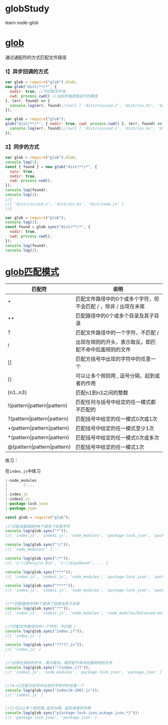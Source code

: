 # globStudy
learn node-glob

# [glob](https://github.com/isaacs/node-glob)

通过通配符的方式匹配文件路径

### 1】异步回调的方式

```js
var glob = require("glob").Glob;
new glob("dist/**/*", { 
  nodir: true, //不匹配文件夹
  cwd: process.cwd() //当前终端进程运行的路径
}, (err, found) => {
  console.log(err, found);//null [ 'dist/css/asd.z', 'dist/ins.ks', 'dist/sada.js' ]
});
```

```js
var glob = require("glob");
glob("dist/**/*", { nodir: true, cwd: process.cwd() }, (err, found) => {
  console.log(err, found);//null [ 'dist/css/asd.z', 'dist/ins.ks', 'dist/sada.js' ]
});
```

### 2】同步的方式

```js
var glob = require("glob").Glob;
console.log(1);
const { found } = new glob("dist/**/*", {
  sync: true,
  nodir: true,
  cwd: process.cwd(),
});
console.log(found);
console.log(2);
//1
//[ 'dist/css/asd.z', 'dist/ins.ks', 'dist/sada.js' ]
//2
```

```js
var glob = require("glob");
console.log(1);
const found = glob.sync("dist/**/*", {
  nodir: true,
  cwd: process.cwd(),
});
console.log(found);
console.log(2);
```

# [glob匹配模式](https://blog.csdn.net/guang_s/article/details/90379694)

| **匹配符**                   | **说明**                                                     |
| ---------------------------- | ------------------------------------------------------------ |
| *                            | 匹配文件路径中的0个或多个字符，但不会匹配 / ，除非 / 出现在末尾 |
| **                           | 匹配路径中的0个或多个目录及其子目录                          |
| ?                            | 匹配文件路径中的一个字符，不匹配 /                           |
| !                            | 出现在规则的开头，表示取反。即匹配不命中后面规则的文件       |
| []                           | 匹配方括号中出现的字符中的任意一个                           |
| {}                           | 可以让多个规则用 , 逗号分隔，起到或者的作用                  |
| {n1..n3}                     | 匹配n1到n3之间的整数                                         |
| !(pattern\|pattern\|pattern) | 匹配任何与括号中给定的任一模式都不匹配的                     |
| ?(pattern\|pattern\|pattern) | 匹配括号中给定的任一模式0次或1次                             |
| +(pattern\|pattern\|pattern) | 匹配括号中给定的任一模式至少1次                              |
| *(pattern\|pattern\|pattern) | 匹配括号中给定的任一模式0次或多次                            |
| @(pattern\|pattern\|pattern) | 匹配括号中给定的任一模式1次                                  |

练习：

在`index.js`中练习

```js
|-node_modules
|       |-...
|
|-index.js
|-index1.js
|-package-lock.json
|-package.json
```



```js
const glob = require("glob");

//*匹配该路径段中0个或多个任意字符
console.log(glob.sync("*"));
//[ 'index.js', 'index1.js', 'node_modules', 'package-lock.json', 'package.json' ]

console.log(glob.sync("*/"));
//[ 'node_modules/' ]

console.log(glob.sync("/*"));
//[ 'C:\\$Recycle.Bin', 'C:\\$SysReset', ... ]

console.log(glob.sync("***"));
//[ 'index.js', 'index1.js', 'node_modules', 'package-lock.json', 'package.json' ]

console.log(glob.sync("****"));
//[ 'index.js', 'index1.js', 'node_modules', 'package-lock.json', 'package.json' ]


//**匹配路径中的0个或多个目录及其子目录
console.log(glob.sync("**"));
//[ 'index.js', 'index1.js', 'node_modules', 'node_modules/balanced-match', ..., 'package-lock.json', 'package.json' ]


//?匹配文件路径中的一个字符，不匹配 /
console.log(glob.sync("index.j?"));
//[ 'index.js' ]

console.log(glob.sync("?????.js"));
//[ 'index.js' ]


//?出现在规则的开头，表示取反。即匹配不命中后面规则的文件
console.log(glob.sync("!(index.j?)"));
//[ 'index1.js', 'node_modules', 'package-lock.json', 'package.json' ]


//[m-n]匹配方括号中出现的字符中的任意一个
console.log(glob.sync("index[0-100].js"));
//[ 'index1.js' ]


//{}可以让多个规则用,逗号分隔，起到或者的作用
console.log(glob.sync("p{ackage-lock.json,ackage.json,*}"));
//[ 'package-lock.json', 'package.json' ]

```

